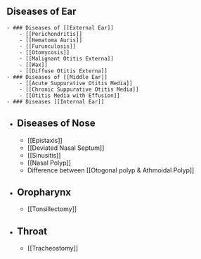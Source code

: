 ## Diseases of Ear
	- ### Diseases of [[External Ear]]
		- [[Perichondritis]]
		- [[Hematoma Auris]]
		- [[Furunculosis]]
		- [[Otomycosis]]
		- [[Malignant Otitis Externa]]
		- [[Wax]]
		- [[Diffuse Otitis Externa]]
	- ### Diseases of [[Middle Ear]]
		- [[Acute Suppurative Otitis Media]]
		- [[Chronic Suppurative Otitis Media]]
		- [[Otitis Media with Effusion]]
	- ### Diseases [[Internal Ear]]
- ## Diseases of Nose
	- [[Epistaxis]]
	- [[Deviated Nasal Septum]]
	- [[Sinusitis]]
	- [[Nasal Polyp]]
	- Difference between [[Otogonal polyp & Athmoidal Polyp]]
- ## Oropharynx
	- [[Tonsillectomy]]
- ## Throat
	- [[Tracheostomy]]
